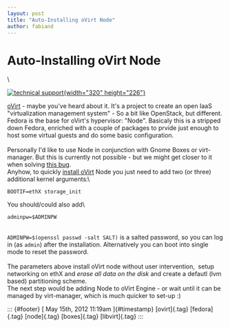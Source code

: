 ```yaml
---
layout: post
title: "Auto-Installing oVirt Node"
author: fabiand
---
```



Auto-Installing oVirt Node
==========================

\

[![technical
support](http://farm1.staticflickr.com/32/35690071_d108779e3d_n.jpg){width="320"
height="226"}](http://www.flickr.com/photos/davemorris/35690071/ "technical support von Daveybot bei Flickr")

[oVirt](http://www.ovirt.org/) - maybe you've heard about it. It's a
project to create an open IaaS "virtualization management system" - So a
bit like OpenStack, but different.\
Fedora is the base for oVirt's hypervisor: "Node". Basicaly this is a
stripped down Fedora, enriched with a couple of packages to prvide just
enough to host some virtual guests and do some basic configuration.\
\
Personally I'd like to use Node in conjunction with Gnome Boxes or
virt-manager. But this is currently not possible - but we might get
closer to it when solving [this
bug](https://bugzilla.redhat.com/show_bug.cgi?id=810272).\
Anyhow, to quickly [install oVirt](http://www.ovirt.org/get-ovirt/) Node
you just need to add two (or three) additional kernel arguments:\

    BOOTIF=ethX storage_init

You should/could also add\

    adminpw=$ADMINPW

\
`ADMINPW=$(openssl passwd -salt SALT)` is a salted password, so you can
log in (as `admin`) after the installation. Alternatively you can boot
into single mode to reset the password.\
\
The parameters above install oVirt node without user intervention, 
setup networking on ethX and *erase all data on the disk* and create a
defautl (lvm based) partitioning scheme.\
The next step would be adding Node to oVirt Engine - or wait until it
can be managed by virt-manager, which is much quicker to set-up :)

::: {#footer}
[ May 15th, 2012 11:19am ]{#timestamp} [ovirt]{.tag} [fedora]{.tag}
[node]{.tag} [boxes]{.tag} [libvirt]{.tag}
:::
